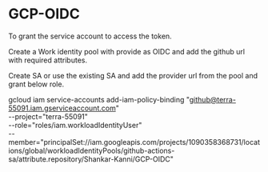 # GCP-OIDC

To grant the service account to access the token.

Create a Work identity pool with provide as OIDC and add the github url with required attributes.

Create SA or use the existing SA and add the provider url from the pool and grant below role.

gcloud iam service-accounts add-iam-policy-binding "github@terra-55091.iam.gserviceaccount.com" \
  --project="terra-55091" \
  --role="roles/iam.workloadIdentityUser" \
  --member="principalSet://iam.googleapis.com/projects/1090358368731/locations/global/workloadIdentityPools/github-actions-sa/attribute.repository/Shankar-Kanni/GCP-OIDC"